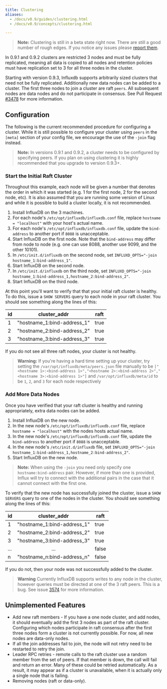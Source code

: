 ```yaml
---
title: Clustering
aliases:
  - /docs/v0.9/guides/clustering.html
  - /docs/v0.9/concepts/clustering.html

---
```


> **Note:** Clustering is still in a beta state right now. There are still a good number of rough edges. If you notice any issues please [report them](https://github.com/influxdb/influxdb/issues/new).

In 0.9.1 and 0.9.2 clusters are restricted 3 nodes and must be fully replicated, meaning all data is copied to all nodes and retention policies must have replication set to 3 for all three nodes in the cluster.

Starting with version 0.9.3, Influxdb supports arbitrarily sized clusters that need not be fully replicated. Additionally new data nodes can be added to a cluster. The first three nodes to join a cluster are raft `peers`. All subsequent nodes are data nodes and do not participate in consensus. See Pull Request [#3478](https://github.com/influxdb/influxdb/pull/3478) for more information.

## Configuration
The following is the current recommended procedure for configuring a cluster. While it is still possible to configure your cluster using `peers` in the `[meta]` section of your config file, we encourage the use of the `-join` flag instead.

> **Note:** In versions 0.9.1 and 0.9.2, a cluster needs to be configured by specifying peers. If you plan on using clustering it is highly recommended that you upgrade to version 0.9.3+.

### Start the Initial Raft Cluster

Throughout this example, each node will be given a number that denotes the order in which it was started (e.g. 1 for the first node, 2 for the second node, etc). It is also assumed that you are running some version of Linux and while it is possible to build a cluster locally, it is not recommended.

1. Install InfluxDB on the 3 machines.
2. For each node's `/etc/opt/influxdb/influxdb.conf` file, replace `hostname = "localhost"` with your host's actual name.
3. For each node's `/etc/opt/influxdb/influxdb.conf` file, update the `bind-address` to another port if `8088` is unacceptable.
4. Start InfluxDB on the first node. Note that the `bind-address` may differ from node to node (e.g. one can use 8088, another use 9099, and the other 10101).
5. In `/etc/init.d/influxdb` on the second node, set `INFLUXD_OPTS="-join hostname_1:bind-address_1"`.
6. Start InfluxDB on the second node.
7. In `/etc/init.d/influxdb` on the third node, set `INFLUXD_OPTS="-join hostname_1:bind-address_1,hostname_2:bind-address_2"`.
8. Start InfluxDB on the third node.

At this point you'll want to verify that that your initial raft cluster is healthy. To do this, issue a `SHOW SERVERS` query to each node in your raft cluster. You should see something along the lines of this:

| id | cluster_addr | raft |
|----|--------------|------|
|  1 | "hostname_1:bind-address_1" |  true |
|  2 | "hostname_2:bind-address_2" |  true |
|  3 | "hostname_3:bind-address_3" |  true |

If you do not see all three raft nodes, your cluster is not healthy.

> **Warning:** If you're having a hard time setting up your cluster, try setting the `/var/opt/influxdb/meta/peers.json` file manually to be `["<hostname 1>:<bind-address 1>","<hostname 2>:<bind-address 2>","<hostname 3>:<bind-address 1>"]` and `/var/opt/influxdb/meta/id` to be `1`, `2`, and `3` for each node respectively

### Add More Data Nodes

Once you have verified that your raft cluster is healthy and running appropriately, extra data nodes can be added.

1. Install InfluxDB on the new node.
2. In the new node's `/etc/opt/influxdb/influxdb.conf` file, replace `hostname = "localhost"` with the nodes hosts actual name.
3. In the new node's `/etc/opt/influxdb/influxdb.conf` file, update the `bind-address` to another port if `8088` is unacceptable.
2. In the new node's `/etc/init.d/influxdb` file, set `INFLUXD_OPTS="-join hostname_1:bind-address_1,hostname_2:bind-address_2"`.
3. Start InfluxDB on the new node.

> **Note:** When using the `-join` you need only specify one `hostname:bind-address` pair. However, if more than one is provided, Influx will try to connect with the additional pairs in the case that it cannot connect with the first one.

To verify that the new node has successfully joined the cluster, issue a `SHOW SERVERS` query to one of the nodes in the cluster. You should see something along the lines of this:

| id | cluster_addr | raft |
|----|:--------------:|------|
|  1 | "hostname_1:bind-address_1" |  true  |
|  2 | "hostname_2:bind-address_2" |  true  |
|  3 | "hostname_3:bind-address_3" |  true  |
| ...|        ...                  |  false |
|  n | "hostname_n:bind-address_n" |  false |

If you do not, then your node was not successfully added to the cluster.

> **Warning** Currently InfluxDB supports writes to any node in the cluster, however queries must be directed at one of the 3 raft peers. This is a bug. See issue [3574](https://github.com/influxdb/influxdb/issues/3574) for more information.

## Unimplemented Features

* Add new raft members - If you have a one node cluster, and add nodes, it should eventually add the first 3 nodes as part of the raft cluster. Configuring which nodes participate in raft consensus after the first three nodes form a cluster is not currently possible. For now, all new nodes are data-only nodes.
* If all the join addresses fail to join, the node will not retry need to be restarted to retry the join.
* Leader RPC retries - remote calls to the raft cluster use a random member from the set of peers.  If that member is down, the call will fail and return an error.  Many of these could be retried automatically. As a result, it may appear as if a cluster is unavailable, when it is actually only a single node that is failing.
* Removing nodes (raft or data-only).  
